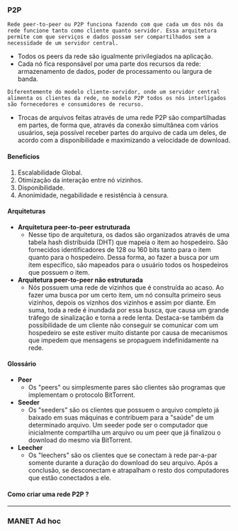 ### P2P
```ad-hint
Rede peer-to-peer ou P2P funciona fazendo com que cada um dos nós da rede funcione tanto como cliente quanto servidor. Essa arquitetura permite com que serviços e dados possam ser compartilhados sem a necessidade de um servidor central.
```
- Todos os peers da rede são igualmente privilegiados na aplicação.
- Cada nó fica responsável por uma parte dos recursos da rede: armazenamento de dados, poder de processamento ou largura de banda.
```ad-info
Diferentemente do modelo cliente-servidor, onde um servidor central alimenta os clientes da rede, no modelo P2P todos os nós interligados são fornecedores e consumidores de recurso.
```
- Trocas de arquivos feitas através de uma rede P2P são compartilhadas em partes, de forma que, através da conexão simultânea com vários usuários, seja possível receber partes do arquivo de cada um deles, de acordo com a disponibilidade e maximizando a velocidade de download.

#### Benefícios
1. Escalabilidade Global.
2. Otimização da interação entre nó vizinhos.
3. Disponibilidade.
4. Anonimidade, negabilidade e resistência à censura.

#### Arquiteturas
- **Arquitetura peer-to-peer estruturada**
	- Nesse tipo de arquitetura, os dados são organizados através de uma tabela hash distríbuida (DHT) que mapeia o item ao hospedeiro. São fornecidos identificadores de 128 ou 160 bits tanto para o item quanto para o hospedeiro. Dessa forma, ao fazer a busca por um item específico, são mapeados para o usuário todos os hospedeiros que possuem o item.
- **Arquitetura peer-to-peer não estruturada**
	- Nós possuem uma rede de vizinhos que é construída ao acaso. Ao fazer uma busca por um certo item, um nó consulta primeiro seus vizinhos, depois os viznhos dos vizinhos e assim por diante. Em suma, toda a rede é inundada por essa busca, que causa um grande tráfego de sinalização e torna a rede lenta. Destaca-se também da possibilidade de um cliente não conseguir se comunicar com um hospedeiro se este estiver muito distante por causa de mecanismos que impedem que mensagens se propaguem indefinidamente na rede.

#### Glossário
-   **Peer**
	- Os "peers" ou simplesmente pares são clientes são programas que implementam o protocolo BitTorrent.
- **Seeder**
	- Os "seeders" são os clientes que possuem o arquivo completo já baixado em suas máquinas e contribuem para a "saúde" de um determinado arquivo. Um seeder pode ser o computador que inicialmente compartilha um arquivo ou um peer que já finalizou o download do mesmo via BitTorrent.
- **Leecher**
	- Os "leechers" são os clientes que se conectam à rede par-a-par somente durante a duração do download do seu arquivo. Após a conclusão, se desconectam e atrapalham o resto dos computadores que estão conectados a ele.

#### Como criar uma rede P2P ?


---
### MANET Ad hoc
